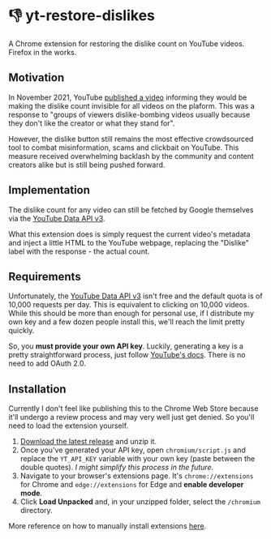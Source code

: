 # 👎 yt-restore-dislikes
A Chrome extension for restoring the dislike count on YouTube videos. Firefox in the works.

## Motivation
In November 2021, YouTube [published a video](https://www.youtube.com/watch?v=kxOuG8jMIgI) informing they would be making the dislike count invisible for all videos on the plaform. This was a response to "groups of viewers dislike-bombing videos usually because they don't like the creator or what they stand for".

However, the dislike button still remains the most effective crowdsourced tool to combat misinformation, scams and clickbait on YouTube. This measure received overwhelming backlash by the community and content creators alike but is still being pushed forward.

## Implementation
The dislike count for any video can still be fetched by Google themselves via the [YouTube Data API v3](https://developers.google.com/youtube/v3).

What this extension does is simply request the current video's metadata and inject a little HTML to the YouTube webpage, replacing the "Dislike" label with the response - the actual count.

## Requirements
Unfortunately, the [YouTube Data API v3](https://developers.google.com/youtube/v3) isn't free and the default quota is of 10,000 requests per day. This is equivalent to clicking on 10,000 videos. While this should be more than enough for personal use, if I distribute my own key and a few dozen people install this, we'll reach the limit pretty quickly.

So, you **must provide your own API key**. Luckily, generating a key is a pretty straightforward process, just follow [YouTube's docs](https://developers.google.com/youtube/v3/getting-started#before-you-start). There is no need to add OAuth 2.0.

## Installation
Currently I don't feel like publishing this to the Chrome Web Store because it'll undergo a review process and may very well just get denied. So you'll need to load the extension yourself.

1. [Download the latest release](https://github.com/aquelemiguel/yt-restore-dislikes/releases/latest) and unzip it.
2. Once you've generated your API key, open `chromium/script.js` and replace the `YT_API_KEY` variable with your own key (paste between the double quotes). _I might simplify this process in the future._
3. Navigate to your browser's extensions page. It's `chrome://extensions` for Chrome and `edge://extensions` for Edge and **enable developer mode**.
4. Click **Load Unpacked** and, in your unzipped folder, select the `/chromium` directory.

More reference on how to manually install extensions [here](https://developer.chrome.com/docs/extensions/mv3/getstarted/#manifest).
